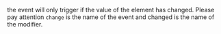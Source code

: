 the event will only trigger if the value of the element has changed.
Please pay attention `change` is the name of the event and changed is the name of the modifier.